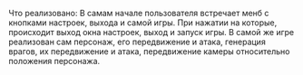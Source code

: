 Что реализовано:
В самам начале пользователя встречает менб с кнопками настроек, выхода и самой игры. При нажатии на которые, происходит выход окна настроек, выход и запуск игры.
В самой же игре реализован сам персонаж, его передвижение и атака, генерация врагов, их передвижение и атака, передвижение камеры относительно положения персонажа.
